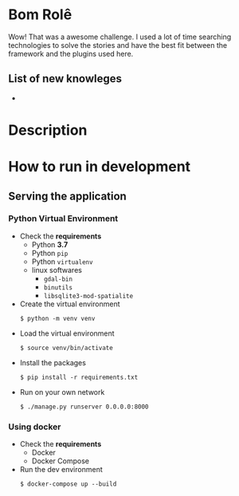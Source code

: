# Bom Rolê

Wow! That was a awesome challenge. I used a lot of time searching technologies to solve the stories and have the best
fit between the framework and the plugins used here.

## List of new knowleges

*  

# Description

# How to run in development

## Serving the application

### Python Virtual Environment
* Check the __requirements__
  * Python __3.7__
  * Python `pip`
  * Python `virtualenv` 
  * linux softwares
    * `gdal-bin`
    * `binutils`
    * `libsqlite3-mod-spatialite`
* Create the virtual environment
    ```shell script
    $ python -m venv venv
    ```
* Load the virtual environment
    ```shell script
    $ source venv/bin/activate
    ```
* Install the packages
    ```shell script
    $ pip install -r requirements.txt
    ```
* Run on your own network
    ```shell script
    $ ./manage.py runserver 0.0.0.0:8000
    ```
### Using docker
* Check the __requirements__
  * Docker
  * Docker Compose
* Run the dev environment
  ```shell script
  $ docker-compose up --build
  ```
